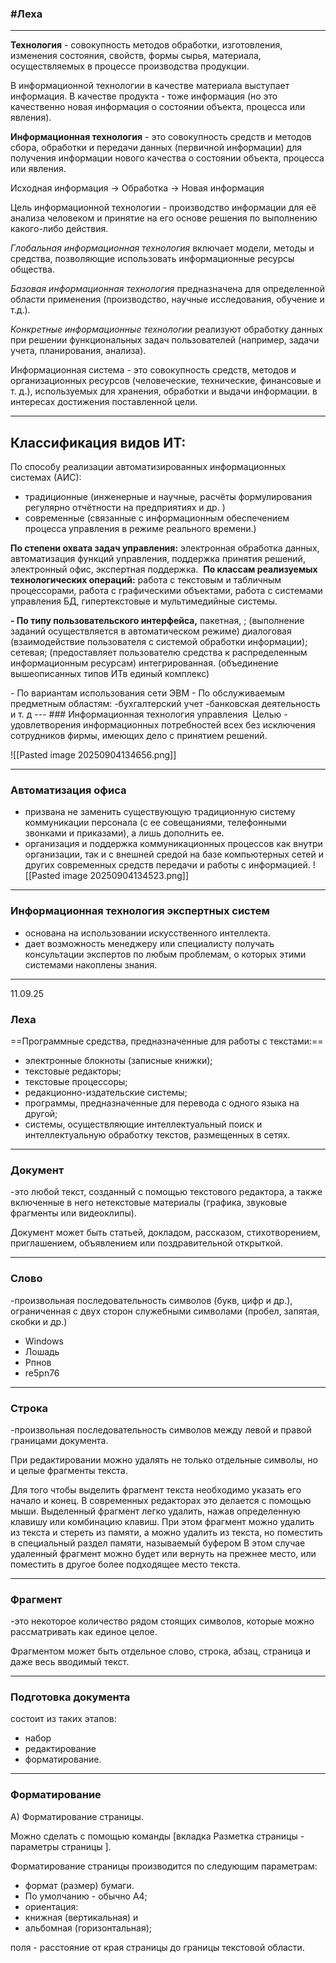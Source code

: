 ### #Леха
---


**Технология** - совокупность методов обработки, изготовления, изменения состояния, свойств, формы сырья, материала, осуществляемых в процессе производства продукции.

В информационной технологии в качестве материала выступает информация. В качестве продукта - тоже информация (но это качественно новая информация о состоянии объекта, процесса или явления).

**Информационная технология** - это совокупность средств и методов сбора, обработки и передачи данных (первичной информации) для получения информации нового качества о состоянии объекта, процесса или явления.

Исходная информация -> Обработка -> Новая информация

Цель информационной технологии - производство информации для её анализа человеком и принятие на его основе решения по выполнению какого-либо действия.

*Глобальная информационная технология* включает модели, методы и средства, позволяющие использовать информационные ресурсы общества.

﻿﻿*Базовая информационная технология* предназначена для определенной области применения (производство, научные исследования, обучение и т.д.).

﻿﻿*Конкретные информационные технологии* реализуют обработку данных при решении функциональных задач пользователей (например, задачи учета, планирования, анализа).

Информационная система  - это совокупность средств, методов и организационных ресурсов (человеческие, технические, финансовые и т. д.), используемых для хранения, обработки и выдачи информации. в интересах достижения поставленной цели.

---

## Классификация видов ИТ:

По способу реализации автоматизированных информационных системах (АИС):
 - традиционные (инженерные и научные, расчёты формулирования регулярно отчётности на предприятиях и др. )
- современные (связанные с информационным обеспечением процесса управления в режиме реального времени.)

**По степени охвата задач управления:**
﻿﻿электронная обработка данных, автоматизация функций управления, поддержка принятия решений, электронный офис, экспертная поддержка.
﻿﻿
﻿﻿**По классам реализуемых технологических операций:**
работа с текстовым и табличным процессорами, 
работа с графическими объектами, работа с системами управления БД,
гипертекстовые и мультимедийные системы.


**- По типу пользовательского интерфейса,**
пакетная, ; (выполнение заданий осуществляется в автоматическом режиме)
диалоговая (взаимодействие пользователя с системой обработки информации);
сетевая; (предоставляет пользователю средства к распределенным информационным ресурсам) 
интегрированная. (объединение вышеописанных типов ИТв единый комплекс)

﻿﻿- По вариантам использования сети ЭВМ
﻿﻿- По обслуживаемым предметным областям:
﻿﻿-бухгалтерский учет
﻿﻿-банковская деятельность и т. д
﻿﻿---﻿
﻿### Информационная технология управления
﻿﻿
Целью - удовлетворения информационных потребностей всех без исключения сотрудников фирмы, имеющих дело с принятием решений.

![[Pasted image 20250904134656.png]]

---
### Автоматизация офиса

- призвана не заменить существующую традиционную систему коммуникации персонала (с ее совещаниями, телефонными звонками и приказами), а лишь дополнить ее.
- организация и поддержка коммуникационных процессов как внутри организации, так и с внешней средой на базе компьютерных сетей и других современных средств передачи и работы с информацией.
![[Pasted image 20250904134523.png]]
---
### Информационная технология экспертных систем 

- основана на использовании искусственного интеллекта.
- дает возможность менеджеру или специалисту получать консультации экспертов по любым проблемам, о которых этими системами накоплены знания.

----
11.09.25
### Леха
==Программные средства, предназначенные для работы с текстами:==
- электронные блокноты (записные книжки);
- текстовые редакторы;
- текстовые процессоры;
- редакционно-издательские системы;
- программы, предназначенные для перевода с одного языка на другой;
- системы, осуществляющие интеллектуальный поиск и интеллектуальную обработку текстов, размещенных в сетях.

---
### Документ
-это любой текст, созданный с помощью текстового редактора, а также включенные в него нетекстовые материалы (графика, звуковые фрагменты или видеоклипы).

Документ может быть статьей, докладом, рассказом, стихотворением, приглашением, объявлением или поздравительной открыткой.

---
### Слово
-произвольная последовательность символов (букв, цифр и др.), ограниченная с двух сторон служебными символами (пробел, запятая, скобки и др.)
- Windows
- Лошадь
- Рпнов
- re5pn76

---
### Строка
-произвольная последовательность символов между левой и правой границами документа.

При редактировании можно удалять не только отдельные символы, но и целые фрагменты текста.

Для того чтобы выделить фрагмент текста необходимо указать его начало и конец.
В современных редакторах это делается с помощью мыши. Выделенный фрагмент легко удалить, нажав определенную клавишу или комбинацию клавиш. При этом фрагмент можно удалить из текста и стереть из памяти, а можно удалить из текста, но поместить в специальный раздел памяти, называемый буфером В этом случае удаленный фрагмент можно будет или вернуть на прежнее место, или поместить в другое более подходящее место текста.

---
### Фрагмент
-это некоторое количество рядом стоящих символов, которые можно рассматривать как единое целое.

Фрагментом может быть отдельное слово, строка, абзац, страница и даже весь вводимый текст.

---
### Подготовка документа
состоит из таких этапов:
- набор
- редактирование
- форматирование.

---
### Форматирование

А) Форматирование страницы.

Можно сделать с помощью команды [вкладка Разметка страницы - параметры страницы ].

Форматирование страницы производится по следующим параметрам:
- формат (размер) бумаги.
- По умолчанию - обычно А4;
- ориентация:
- книжная (вертикальная) и
- альбомная (горизонтальная);

поля - расстояние от края страницы до границы текстовой области.
